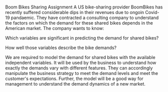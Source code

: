 # 
Boom Bikes Sharing Assignment
A US bike-sharing provider BoomBikes has recently suffered considerable dips in their revenues due to ongoin Covid-19 pandaemic.
They have contracted a consulting company to understand the factors on which the demand for these shared bikes depends in the American market.
The company wants to know:

Which variables are significant in predicting the demand for shared bikes?

How well those variables describe the bike demands?

We are required to model the demand for shared bikes with the available independent variables.
It will be used by the business to understand how exactly the demands vary with different features.
They can accordingly manipulate the business strategy to meet the demand levels and meet the customer's expectations.
Further, the model will be a good way for management to understand the demand dynamics of a new market.

